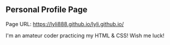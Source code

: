 ## Personal Profile Page

Page URL: https://lyli888.github.io/lyli.github.io/

I'm an amateur coder practicing my HTML & CSS! Wish me luck! 
